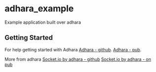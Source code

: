 # adhara_example

Example application built over adhara

## Getting Started

For help getting started with Adhara
[Adhara - github](https://github.com/infitio/flutter-adhara).
[Adhara - pub](https://pub.dartlang.org/packages/adhara).


More from adhara
[Socket.io by adhara - github](https://github.com/infitio/flutter_socket_io)
[Socket.io by adhara - on pub](https://pub.dartlang.org/packages/adhara_socket_io)
